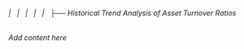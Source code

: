 ###### |   |   |   |   |   ├── Historical Trend Analysis of Asset Turnover Ratios

*Add content here*